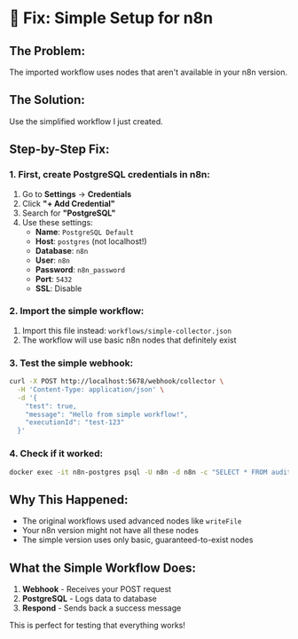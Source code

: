 # 🔧 Fix: Simple Setup for n8n

## The Problem:
The imported workflow uses nodes that aren't available in your n8n version.

## The Solution:
Use the simplified workflow I just created.

## Step-by-Step Fix:

### 1. First, create PostgreSQL credentials in n8n:
1. Go to **Settings** → **Credentials** 
2. Click **"+ Add Credential"**
3. Search for **"PostgreSQL"**
4. Use these settings:
   - **Name**: `PostgreSQL Default`
   - **Host**: `postgres` (not localhost!)
   - **Database**: `n8n`
   - **User**: `n8n` 
   - **Password**: `n8n_password`
   - **Port**: `5432`
   - **SSL**: Disable

### 2. Import the simple workflow:
1. Import this file instead: `workflows/simple-collector.json`
2. The workflow will use basic n8n nodes that definitely exist

### 3. Test the simple webhook:
```bash
curl -X POST http://localhost:5678/webhook/collector \
  -H 'Content-Type: application/json' \
  -d '{
    "test": true,
    "message": "Hello from simple workflow!",
    "executionId": "test-123"
  }'
```

### 4. Check if it worked:
```bash
docker exec -it n8n-postgres psql -U n8n -d n8n -c "SELECT * FROM audit_logs ORDER BY created_at DESC LIMIT 3;"
```

## Why This Happened:
- The original workflows used advanced nodes like `writeFile`
- Your n8n version might not have all these nodes
- The simple version uses only basic, guaranteed-to-exist nodes

## What the Simple Workflow Does:
1. **Webhook** - Receives your POST request
2. **PostgreSQL** - Logs data to database  
3. **Respond** - Sends back a success message

This is perfect for testing that everything works!